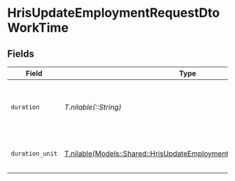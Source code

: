 # HrisUpdateEmploymentRequestDtoWorkTime


## Fields

| Field                                                                                                                                      | Type                                                                                                                                       | Required                                                                                                                                   | Description                                                                                                                                | Example                                                                                                                                    |
| ------------------------------------------------------------------------------------------------------------------------------------------ | ------------------------------------------------------------------------------------------------------------------------------------------ | ------------------------------------------------------------------------------------------------------------------------------------------ | ------------------------------------------------------------------------------------------------------------------------------------------ | ------------------------------------------------------------------------------------------------------------------------------------------ |
| `duration`                                                                                                                                 | *T.nilable(::String)*                                                                                                                      | :heavy_minus_sign:                                                                                                                         | The work time duration in ISO 8601 duration format                                                                                         | P0Y0M0DT8H0M0S                                                                                                                             |
| `duration_unit`                                                                                                                            | [T.nilable(Models::Shared::HrisUpdateEmploymentRequestDtoDurationUnit)](../../models/shared/hrisupdateemploymentrequestdtodurationunit.md) | :heavy_minus_sign:                                                                                                                         | The duration unit of the work time                                                                                                         | month                                                                                                                                      |